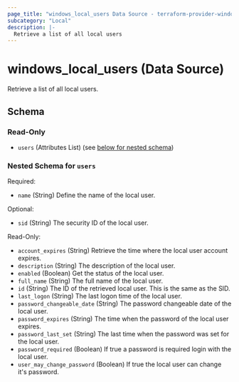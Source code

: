 ```yaml
---
page_title: "windows_local_users Data Source - terraform-provider-windows"
subcategory: "Local"
description: |-
  Retrieve a list of all local users
---
```

# windows_local_users (Data Source)

<!-- data-source description generated from schema -->
Retrieve a list of all local users.

<!-- schema generated by tfplugindocs -->
## Schema

### Read-Only

- `users` (Attributes List) (see [below for nested schema](#nestedatt--users))

<a id="nestedatt--users"></a>
### Nested Schema for `users`

Required:

- `name` (String) Define the name of the local user.

Optional:

- `sid` (String) The security ID of the local user.

Read-Only:

- `account_expires` (String) Retrieve the time where the local user account expires.
- `description` (String) The description of the local user.
- `enabled` (Boolean) Get the status of the local user.
- `full_name` (String) The full name of the local user.
- `id` (String) The ID of the retrieved local user. This is the same as the SID.
- `last_logon` (String) The last logon time of the local user.
- `password_changeable_date` (String) The password changeable date of the local user.
- `password_expires` (String) The time when the password of the local user expires.
- `password_last_set` (String) The last time when the password was set for the local user.
- `password_required` (Boolean) If true a password is required login with the local user.
- `user_may_change_password` (Boolean) If true the local user can change it's password.

